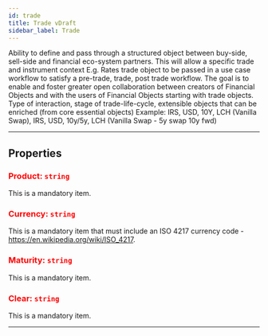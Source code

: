 ```yaml
---
id: trade
title: Trade vDraft
sidebar_label: Trade
---
```


Ability to define and pass through a structured object between buy-side, sell-side and financial eco-system partners. This will allow a specific trade and instrument context E.g. Rates trade object to be passed in a use case workflow to satisfy a pre-trade, trade, post trade workflow. The goal is to enable and foster greater open collaboration between creators of Financial Objects and with the users of Financial Objects starting with trade objects. Type of interaction, stage of trade-life-cycle, extensible objects that can be enriched (from core essential objects) Example: IRS, USD, 10Y, LCH (Vanilla Swap), IRS, USD, 10y/5y, LCH (Vanilla Swap - 5y swap 10y fwd)

---

## Properties

###  <span style="color:#ff0000">Product: `string`</span>

This is a mandatory item.

###  <span style="color:#ff0000">Currency: `string`</span>

This is a mandatory item that must include an ISO 4217 currency code - https://en.wikipedia.org/wiki/ISO_4217.

###  <span style="color:#ff0000">Maturity: `string`</span>

This is a mandatory item.

###  <span style="color:#ff0000">Clear: `string`</span>

This is a mandatory item.

---